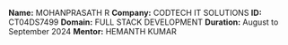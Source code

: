 **Name:** MOHANPRASATH R
**Company:** CODTECH IT SOLUTIONS
**ID:** CT04DS7499
**Domain:** FULL STACK DEVELOPMENT
**Duration:** August to September 2024
**Mentor:** HEMANTH KUMAR

